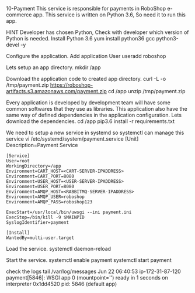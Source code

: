 10-Payment
This service is responsible for payments in RoboShop e-commerce app. This service is written on Python 3.6, So need it to run this app.

HINT
Developer has chosen Python, Check with developer which version of Python is needed.
Install Python 3.6
yum install python36 gcc python3-devel -y

Configure the application.
Add application User
useradd roboshop

Lets setup an app directory.
mkdir /app

Download the application code to created app directory.
curl -L -o /tmp/payment.zip https://roboshop-artifacts.s3.amazonaws.com/payment.zip
cd /app
unzip /tmp/payment.zip

Every application is developed by development team will have some common softwares that they use as libraries. This application also have the same way of defined dependencies in the application configuration.
Lets download the dependencies.
cd /app
pip3.6 install -r requirements.txt

We need to setup a new service in systemd so systemctl can manage this service
vi /etc/systemd/system/payment.service
    [Unit]
    Description=Payment Service

    [Service]
    User=root
    WorkingDirectory=/app
    Environment=CART_HOST=<CART-SERVER-IPADDRESS>
    Environment=CART_PORT=8080
    Environment=USER_HOST=<USER-SERVER-IPADDRESS>
    Environment=USER_PORT=8080
    Environment=AMQP_HOST=<RABBITMQ-SERVER-IPADDRESS>
    Environment=AMQP_USER=roboshop
    Environment=AMQP_PASS=roboshop123

    ExecStart=/usr/local/bin/uwsgi --ini payment.ini
    ExecStop=/bin/kill -9 $MAINPID
    SyslogIdentifier=payment

    [Install]
    WantedBy=multi-user.target

Load the service.
systemctl daemon-reload

Start the service.
systemctl enable payment
systemctl start payment

check the logs
tail /var/log/messages
Jun 22 06:40:53 ip-172-31-87-120 payment[5846]: WSGI app 0 (mountpoint='') ready in 1 seconds on interpreter 0x1dd4520 pid: 5846 (default app)